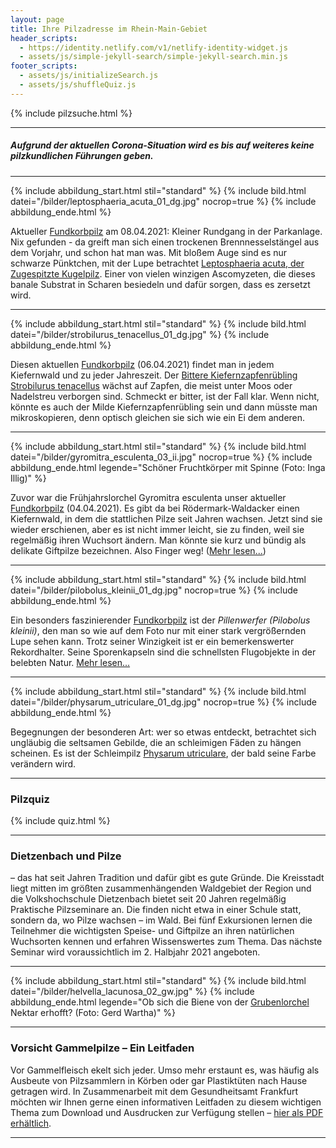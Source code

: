 ```yaml
---
layout: page
title: Ihre Pilzadresse im Rhein-Main-Gebiet
header_scripts:
  - https://identity.netlify.com/v1/netlify-identity-widget.js
  - assets/js/simple-jekyll-search/simple-jekyll-search.min.js
footer_scripts:
  - assets/js/initializeSearch.js
  - assets/js/shuffleQuiz.js
---
```

{% include pilzsuche.html %}

- - -

##### Aufgrund der aktuellen Corona-Situation wird es bis auf weiteres keine pilzkundlichen Führungen geben.

- - -

{% include abbildung_start.html stil="standard" %}
{% include bild.html datei="/bilder/leptosphaeria_acuta_01_dg.jpg" nocrop=true %}
{% include abbildung_ende.html %}

Aktueller [Fundkorbpilz](AA "Glossar-") am 08.04.2021: Kleiner Rundgang in der Parkanlage. Nix gefunden - da greift man sich einen trockenen Brennnesselstängel aus dem Vorjahr, und schon hat man was. Mit bloßem Auge sind es nur schwarze Pünktchen, mit der Lupe betrachtet [Leptosphaeria acuta, der Zugespitzte Kugelpilz](/pilze/leptosphaeria-acuta-zugespitzter-kugelpilz). Einer von vielen winzigen Ascomyzeten, die dieses banale Substrat in Scharen besiedeln und dafür sorgen, dass es zersetzt wird.

- - -

{% include abbildung_start.html stil="standard" %}
{% include bild.html datei="/bilder/strobilurus_tenacellus_01_dg.jpg" %}
{% include abbildung_ende.html %}

Diesen aktuellen [Fundkorbpilz](AA "Glossar-") (06.04.2021) findet man in jedem Kiefernwald und zu jeder Jahreszeit. Der [Bittere Kiefernzapfenrübling Strobilurus tenacellus](/pilze/strobilurus-tenacellus-bitterer-kiefern-zapfenrübling) wächst auf Zapfen, die meist unter Moos oder Nadelstreu verborgen sind. Schmeckt er bitter, ist der Fall klar. Wenn nicht, könnte es auch der Milde Kiefernzapfenrübling sein und dann müsste man mikroskopieren, denn optisch gleichen sie sich wie ein Ei dem anderen.

- - -

{% include abbildung_start.html stil="standard" %}
{% include bild.html datei="/bilder/gyromitra_esculenta_03_ii.jpg" nocrop=true %}
{% include abbildung_ende.html legende="Schöner Fruchtkörper mit Spinne (Foto: Inga Illig)" %}

Zuvor war die Frühjahrslorchel Gyromitra esculenta unser aktueller [Fundkorbpilz](AA "Glossar-") (04.04.2021). Es gibt da bei Rödermark-Waldacker einen Kiefernwald, in dem die stattlichen Pilze seit Jahren wachsen. Jetzt sind sie wieder erschienen, aber es ist nicht immer leicht, sie zu finden, weil sie regelmäßig ihren Wuchsort ändern. Man könnte sie kurz und bündig als delikate Giftpilze[](/artikel/ein-delikater-giftpilz.html) bezeichnen. Also Finger weg! ([Mehr lesen...](/artikel/ein-delikater-giftpilz.html))

- - -

{% include abbildung_start.html stil="standard" %}
{% include bild.html datei="/bilder/pilobolus_kleinii_01_dg.jpg" nocrop=true %}
{% include abbildung_ende.html %}

Ein besonders faszinierender [Fundkorbpilz](AA "Glossar-") ist der *Pillenwerfer (Pilobolus kleinii)*, den man so wie auf dem Foto nur mit einer stark vergrößernden Lupe sehen kann. Trotz seiner Winzigkeit ist er ein bemerkenswerter Rekordhalter. Seine Sporenkapseln sind die schnellsten Flugobjekte in der belebten Natur. [Mehr lesen...](/pilze/pilobolus-kleinii-pillenwerfer)

- - -

{% include abbildung_start.html stil="standard" %}
{% include bild.html datei="/bilder/physarum_utriculare_01_dg.jpg" nocrop=true %}
{% include abbildung_ende.html %}

Begegnungen der besonderen Art: wer so etwas entdeckt, betrachtet sich ungläubig die seltsamen Gebilde, die an schleimigen Fäden zu hängen scheinen. Es ist der Schleimpilz [Physarum utriculare](/pilze/physarum-utriculare-fadenfruchtschleimpilz), der bald seine Farbe verändern wird.

- - -

### Pilzquiz

{% include quiz.html %}

- - -

### Dietzenbach und Pilze

– das hat seit Jahren Tradition und dafür gibt es gute Gründe. Die Kreisstadt liegt mitten im größten zusammenhängenden Waldgebiet der Region und die Volkshochschule Dietzenbach bietet seit 20 Jahren regelmäßig Praktische Pilzseminare an. Die finden nicht etwa in einer Schule statt, sondern da, wo Pilze wachsen – im Wald. Bei fünf Exkursionen lernen die Teilnehmer die wichtigsten Speise- und Giftpilze an ihren natürlichen Wuchsorten kennen und erfahren Wissenswertes zum Thema. Das nächste Seminar wird voraussichtlich im 2. Halbjahr 2021 angeboten.

- - -

{% include abbildung_start.html stil="standard" %}
{% include bild.html datei="/bilder/helvella_lacunosa_02_gw.jpg" %}
{% include abbildung_ende.html legende="Ob sich die Biene von der <a href='/pilze/helvella-lacunosa-grubenlorchel'>Grubenlorchel</a> Nektar erhofft?  (Foto: Gerd Wartha)" %}

- - -

### Vorsicht Gammelpilze – Ein Leitfaden

Vor Gammelfleisch ekelt sich jeder. Umso mehr erstaunt es, was häufig als Ausbeute von Pilzsammlern in Körben oder gar Plastiktüten nach Hause getragen wird. In Zusammenarbeit mit dem Gesundheitsamt Frankfurt möchten wir Ihnen gerne einen informativen Leitfaden zu diesem wichtigen Thema zum Download und Ausdrucken zur Verfügung stellen – [hier als PDF erhältlich](/assets/docs/Fundkorb.de-Gammelpilze.pdf).

- - -